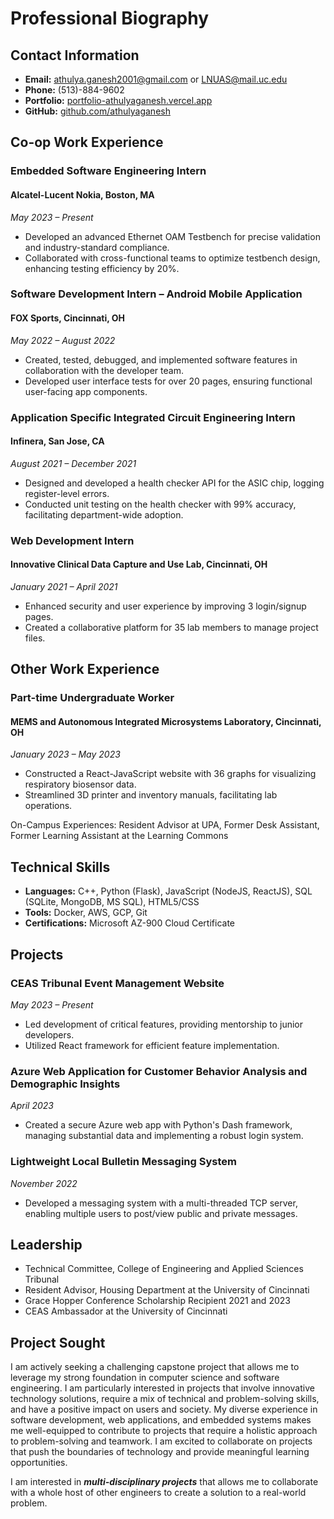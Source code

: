 # Professional Biography

## Contact Information

- **Email:** athulya.ganesh2001@gmail.com or LNUAS@mail.uc.edu
- **Phone:** (513)-884-9602
- **Portfolio:** [portfolio-athulyaganesh.vercel.app](https://portfolio-athulyaganesh.vercel.app)
- **GitHub:** [github.com/athulyaganesh](https://github.com/athulyaganesh)

## Co-op Work Experience

### Embedded Software Engineering Intern
#### Alcatel-Lucent Nokia, Boston, MA
*May 2023 – Present*

- Developed an advanced Ethernet OAM Testbench for precise validation and industry-standard compliance.
- Collaborated with cross-functional teams to optimize testbench design, enhancing testing efficiency by 20%.


### Software Development Intern – Android Mobile Application
#### FOX Sports, Cincinnati, OH
*May 2022 – August 2022*

- Created, tested, debugged, and implemented software features in collaboration with the developer team.
- Developed user interface tests for over 20 pages, ensuring functional user-facing app components.

### Application Specific Integrated Circuit Engineering Intern
#### Infinera, San Jose, CA
*August 2021 – December 2021*

- Designed and developed a health checker API for the ASIC chip, logging register-level errors.
- Conducted unit testing on the health checker with 99% accuracy, facilitating department-wide adoption.

### Web Development Intern
#### Innovative Clinical Data Capture and Use Lab, Cincinnati, OH
*January 2021 – April 2021*

- Enhanced security and user experience by improving 3 login/signup pages.
- Created a collaborative platform for 35 lab members to manage project files.

## Other Work Experience

### Part-time Undergraduate Worker
#### MEMS and Autonomous Integrated Microsystems Laboratory, Cincinnati, OH
*January 2023 – May 2023*

- Constructed a React-JavaScript website with 36 graphs for visualizing respiratory biosensor data.
- Streamlined 3D printer and inventory manuals, facilitating lab operations.

On-Campus Experiences: Resident Advisor at UPA, Former Desk Assistant, Former Learning Assistant at the Learning Commons

## Technical Skills

- **Languages:** C++, Python (Flask), JavaScript (NodeJS, ReactJS), SQL (SQLite, MongoDB, MS SQL), HTML5/CSS
- **Tools:** Docker, AWS, GCP, Git
- **Certifications:** Microsoft AZ-900 Cloud Certificate

## Projects

### CEAS Tribunal Event Management Website
*May 2023 – Present*

- Led development of critical features, providing mentorship to junior developers.
- Utilized React framework for efficient feature implementation.

### Azure Web Application for Customer Behavior Analysis and Demographic Insights
*April 2023*

- Created a secure Azure web app with Python's Dash framework, managing substantial data and implementing a robust login system.

### Lightweight Local Bulletin Messaging System
*November 2022*

- Developed a messaging system with a multi-threaded TCP server, enabling multiple users to post/view public and private messages.

## Leadership

- Technical Committee, College of Engineering and Applied Sciences Tribunal
- Resident Advisor, Housing Department at the University of Cincinnati
- Grace Hopper Conference Scholarship Recipient 2021 and 2023
- CEAS Ambassador at the University of Cincinnati

## Project Sought

I am actively seeking a challenging capstone project that allows me to leverage my strong foundation in computer science and software engineering. I am particularly interested in projects that involve innovative technology solutions, require a mix of technical and problem-solving skills, and have a positive impact on users and society. My diverse experience in software development, web applications, and embedded systems makes me well-equipped to contribute to projects that require a holistic approach to problem-solving and teamwork. I am excited to collaborate on projects that push the boundaries of technology and provide meaningful learning opportunities.

I am interested in _**multi-disciplinary projects**_ that allows me to collaborate with a whole host of other engineers to create a solution to a real-world problem. 


